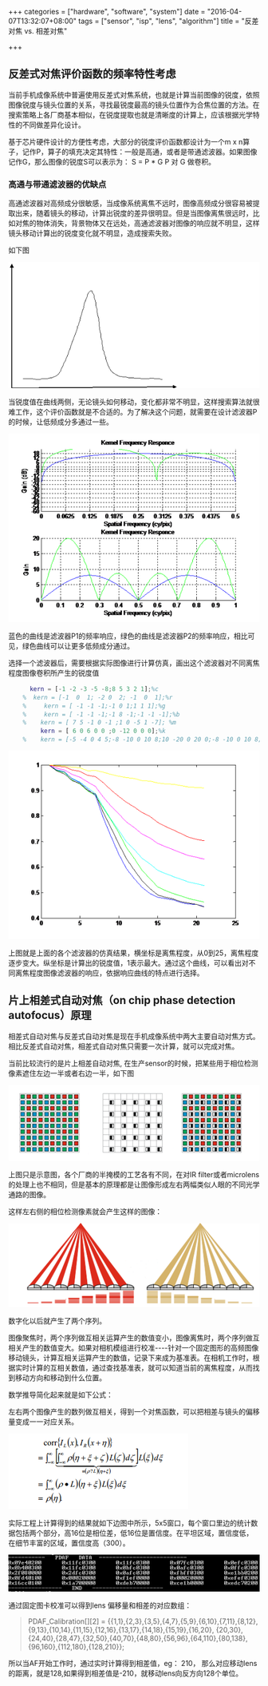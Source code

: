 +++
categories = ["hardware", "software", "system"]
date = "2016-04-07T13:32:07+08:00"
tags = ["sensor", "isp", "lens", "algorithm"]
title = "反差对焦 vs. 相差对焦"

+++

## 反差式对焦评价函数的频率特性考虑

当前手机成像系统中普遍使用反差式对焦系统，也就是计算当前图像的锐度，依照图像锐度与镜头位置的关系，寻找最锐度最高的镜头位置作为合焦位置的方法。在搜索策略上各厂商基本相似，在锐度提取也就是清晰度的计算上，应该根据光学特性的不同做差异化设计。

基于芯片硬件设计的方便性考虑，大部分的锐度评价函数都设计为一个m x n算子，记作P，算子的填充决定其特性：一般是高通，或者是带通滤波器。如果图像记作G，那么图像的锐度S可以表示为：
S = P * G  P 对 G 做卷积。

### 高通与带通滤波器的优缺点

高通滤波器对高频成分很敏感，当成像系统离焦不远时，图像高频成分很容易被提取出来，随着镜头的移动，计算出锐度的差异很明显。但是当图像离焦很远时，比如对焦的物体消失，背景物体又在远处，高通滤波器对图像的响应就不明显，这样镜头移动计算出的锐度变化就不明显，造成搜索失败。

如下图

![Band Pass Filter](https://raw.githubusercontent.com/allincamera/imgur/master/cdaf_pdaf/bandpass_filter.gif)

当锐度值在曲线两侧，无论镜头如何移动，变化都非常不明显，这样搜索算法就很难工作，这个评价函数就是不合适的。为了解决这个问题，就需要在设计滤波器P的时候，让低频成分多通过一些。

![Low Pass Filter](https://raw.githubusercontent.com/allincamera/imgur/master/cdaf_pdaf/P1P2.gif)

蓝色的曲线是滤波器P1的频率响应，绿色的曲线是滤波器P2的频率响应，相比可见，绿色曲线可以让更多低频成分通过。
	
选择一个滤波器后，需要根据实际图像进行计算仿真，画出这个滤波器对不同离焦程度图像卷积所产生的锐度值

``` matlab
	  kern = [-1 -2 -3 -5 -8;8 5 3 2 1];%c    
	%  kern = [-1  0  1; -2 0  2; -1  0  1];%r
	%     kern = [ -1 -1 -1;-1 0 1;1 1 1];%g
	%     kern = [ -1 -1 -1;-1 8 -1;-1 -1 -1];%b
	%    kern = [ 7 5 -1 0 -1 ;1 0 -5 1 -7]; %m
	     kern = [ 6 0 6 0 0 ;0 -12 0 0 0];%k
	%    kern = [-5 -4 0 4 5;-8 -10 0 10 8;10 -20 0 20 0;-8 -10 0 10 8;-5 -4 0 4 5]%y
```

![Filter Comparison](https://raw.githubusercontent.com/allincamera/imgur/master/cdaf_pdaf/filters_comparison.gif)

上图就是上面的各个滤波器的仿真结果，横坐标是离焦程度，从0到25，离焦程度逐步变大。纵坐标是计算出的锐度值，1表示最大。通过这个曲线，可以看出对不同离焦程度图像滤波器的响应，依据响应曲线的特点进行选择。

## 片上相差式自动对焦（on chip phase detection autofocus）原理

相差式自动对焦与反差式自动对焦是现在手机成像系统中两大主要自动对焦方式。相比反差式自动对焦，相差式自动对焦只需要一次计算，就可以完成对焦。
	
当前比较流行的是片上相差自动对焦, 在生产sensor的时候，把某些用于相位检测像素遮住左边一半或者右边一半，如下图

![Focus Pixels Array](https://raw.githubusercontent.com/allincamera/imgur/master/cdaf_pdaf/focus_pixel_array.png)

上图只是示意图，各个厂商的半掩模的工艺各有不同，在对IR filter或者microlens的处理上也不相同，但是基本的原理都是让图像形成左右两幅类似人眼的不同光学通路的图像。

这样左右侧的相位检测像素就会产生这样的图像：

![Phase diff in focus pixels](https://raw.githubusercontent.com/allincamera/imgur/master/cdaf_pdaf/focus_pixel_sequence.png)

数字化以后就产生了两个序列。

图像聚焦时，两个序列做互相关运算产生的数值变小，图像离焦时，两个序列做互相关产生的数值变大。如果对相机模组进行校准----针对一个固定图形的高频图像移动镜头，计算互相关运算产生的数值，记录下来成为基准表。在相机工作时，根据实时计算的互相关数值，通过查找基准表，就可以知道当前的离焦程度，从而找到移动方向和移动到什么位置。

数学推导简化起来就是如下公式：

左右两个图像产生的数列做互相关，得到一个对焦函数，可以把相差与镜头的偏移量变成一一对应关系。

![PDAF func](https://raw.githubusercontent.com/allincamera/imgur/master/cdaf_pdaf/pdaf_func.png)

实际工程上计算得到的结果就如下边图中所示，5x5窗口，每个窗口里边的统计数据包括两个部分，高16位是相位差，低16位是置信度。在平坦区域，置信度低，在细节丰富的区域，置信度高（300）。

![PDAF output](https://raw.githubusercontent.com/allincamera/imgur/master/cdaf_pdaf/pdaf_output.png)

通过固定图卡校准可以得到lens 偏移量和相差的对应数组：

> PDAF_Calibration[][2] = {{1,1},{2,3},{3,5},{4,7},{5,9},{6,10},{7,11},{8,12},{9,13},{10,14},{11,15},{12,16},{13,17},{14,18},{15,19},{16,20}, {20,30},{24,40},{28,47},{32,50},{40,70},{48,80},{56,96},{64,110},{80,138},{96,160},{112,180},{128,210}};
	
所以当AF开始工作时，通过实时计算得到相差值，eg： 210， 那么对应移动lens的距离，就是128,如果得到相差值是-210，就移动lens向反方向128个单位。
